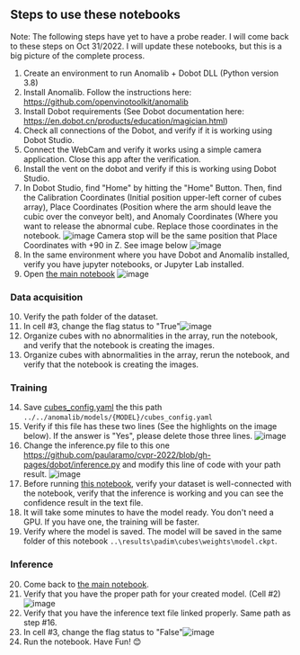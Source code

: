 ## Steps to use these notebooks
Note: The following steps have yet to have a probe reader. I will come back to these steps on Oct 31/2022. I will update these notebooks, but this is a big picture of the complete process.

1. Create an environment to run Anomalib + Dobot DLL (Python version 3.8)
2. Install Anomalib. Follow the instructions here: https://github.com/openvinotoolkit/anomalib
3. Install Dobot requirements (See Dobot documentation here: https://en.dobot.cn/products/education/magician.html)
4. Check all connections of the Dobot, and verify if it is working using Dobot Studio.
5. Connect the WebCam and verify it works using a simple camera application. Close this app after the verification.
6. Install the vent on the dobot and verify if this is working using Dobot Studio.
7. In Dobot Studio, find "Home" by hitting the "Home" Button. Then, find the Calibration Coordinates (Initial position upper-left corner of cubes array), Place Coordinates (Position where the arm should leave the cubic over the conveyor belt), and Anomaly Coordinates (Where you want to release the abnormal cube. Replace those coordinates in the notebook. ![image](https://user-images.githubusercontent.com/10940214/198703796-3979d37d-ad9e-4e93-92b4-c575b1bde4b2.png)
Camera stop will be the same position that Place Coordinates with +90 in Z. See image below ![image](https://user-images.githubusercontent.com/10940214/198698536-9a1c403d-c7e3-4186-955b-4ceefb8fb379.png)
8. In the same environment where you have Dobot and Anomalib installed, verify you have jupyter notebooks, or Jupyter Lab installed.
9. Open [the main notebook](https://github.com/paularamo/cvpr-2022/blob/gh-pages/dobot/notebooks_control/Anomalib_Dobot_cubics_FINAL.ipynb) ![image](https://user-images.githubusercontent.com/10940214/198696689-1be3583d-0356-4305-a2cd-f51e4ff62409.png)
### Data acquisition
10. Verify the path folder of the dataset.
11. In cell #3, change the flag status to "True"![image](https://user-images.githubusercontent.com/10940214/198696596-459c97be-8789-4878-a038-1fa417a0b4c8.png)
12. Organize cubes with no abnormalities in the array, run the notebook, and verify that the notebook is creating the images.
13. Organize cubes with abnormalities in the array, rerun the notebook, and verify that the notebook is creating the images.
### Training
14. Save [cubes_config.yaml](https://github.com/paularamo/cvpr-2022/blob/gh-pages/dobot/cubes_config.yaml) the this path ```../../anomalib/models/{MODEL}/cubes_config.yaml```
15. Verify if this file has these two lines (See the highlights on the image below). If the answer is "Yes", please delete those three lines. ![image](https://user-images.githubusercontent.com/10940214/198704365-13b94a42-a9d9-4704-b9a5-6424c08fce9f.png)
16. Change the inference.py file to this one https://github.com/paularamo/cvpr-2022/blob/gh-pages/dobot/inference.py and modify this line of code with your path result. 
![image](https://user-images.githubusercontent.com/10940214/198699965-28330883-f2d6-4692-8452-8b2623f39514.png)
17. Before running [this notebook](
https://github.com/paularamo/cvpr-2022/blob/gh-pages/dobot/notebooks/001-getting-started-cubics/001-getting-started-Inference-cubics.ipynb), verify your dataset is well-connected with the notebook, verify that the inference is working and you can see the confidence result in the text file.
18. It will take some minutes to have the model ready. You don't need a GPU. If you have one, the training will be faster.
19. Verify where the model is saved. The model will be saved in the same folder of this notebook ``` ..\results\padim\cubes\weights\model.ckpt ```.
### Inference
20. Come back to [the main notebook](https://github.com/paularamo/cvpr-2022/blob/gh-pages/dobot/notebooks_control/Anomalib_Dobot_cubics_FINAL.ipynb).
21. Verify that you have the proper path for your created model. (Cell #2) ![image](https://user-images.githubusercontent.com/10940214/198702126-ee1c5e2b-a598-421a-98a3-743de5353028.png)
21. Verify that you have the inference text file linked properly. Same path as step #16.
22. In cell #3, change the flag status to "False"![image](https://user-images.githubusercontent.com/10940214/198696596-459c97be-8789-4878-a038-1fa417a0b4c8.png)
23. Run the notebook.
Have Fun! 😊

